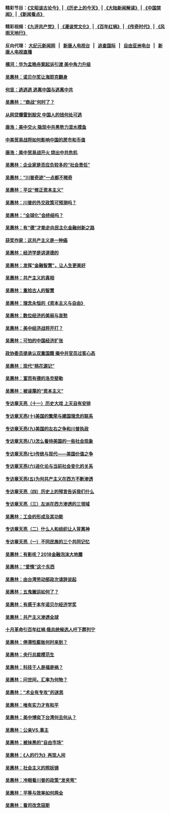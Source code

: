 #### 精彩节目：[《文昭谈古论今》](http://155.138.205.71/wenzhao) | [《历史上的今天》](http://155.138.205.71/today-in-history) | [《大陆新闻解读》](http://155.138.205.71/ntdtv-comedy) | [《中国禁闻》](http://155.138.205.71/ntdtv-news) | [《新闻看点》](http://155.138.205.71/news-insight) 

 #### 精彩视频：[《九评共产党》](http://155.138.205.71:10000/videos/jiuping) | [《漫谈党文化》](http://155.138.205.71:10000/videos/mtdwh) | [《百年红祸》](http://155.138.205.71:10000/videos/bnhh) | [《传奇时代》](http://155.138.205.71:10000/videos/legend) | [《风雨天地行》](http://155.138.205.71:10000/videos/fytdx) 

 #### 反向代理： [大纪元新闻网](http://155.138.205.71:10080/) &nbsp;&nbsp;|&nbsp;&nbsp; [新唐人电视台](http://155.138.205.71:8000/) &nbsp;&nbsp;|&nbsp;&nbsp; [追查国际](http://155.138.205.71:10010/) &nbsp;&nbsp;|&nbsp;&nbsp; [自由亚洲电台](http://155.138.205.71:9800/) &nbsp;&nbsp;|&nbsp;&nbsp; [新唐人电视直播](http://155.138.205.71/) 

#### [横河：华为孟晚舟案起诉引渡 美中角力升级](../pages/nsc423/n11027230.md?t=02211237) 

#### [吴惠林：诺贝尔奖让海耶克翻身](../pages/nsc423/n10890049.md?t=02211237) 

#### [何坚：逃逃逃 逃离中国与逃离中共](../pages/nsc423/n10592891.md?t=02211237) 

#### [吴惠林：“商战”何时了？](../pages/nsc423/n10573558.md?t=02211237) 

#### [从网贷爆雷到股灾 中国人的钱何处可逃](../pages/nsc423/n10572800.md?t=02211237) 

#### [唐浩：美中交火 隐现中共黑势力混水摸鱼](../pages/nsc423/n10544040.md?t=02211237) 

#### [中美贸易战将如何影响中国的房市和币值](../pages/nsc423/n10543697.md?t=02211237) 

#### [唐浩：美中贸易战开火 烧出中共危机](../pages/nsc423/n10540126.md?t=02211237) 

#### [吴惠林：企业家是否应负较多的“社会责任”](../pages/nsc423/n10535022.md?t=02211237) 

#### [吴惠林：“川普奇迹”一点都不稀奇](../pages/nsc423/n10512808.md?t=02211237) 

#### [吴惠林：平议“修正资本主义”](../pages/nsc423/n10495724.md?t=02211237) 

#### [吴惠林：川普的外交政策可预测吗？](../pages/nsc423/n10462387.md?t=02211237) 

#### [吴惠林：“全球化”会终结吗？](../pages/nsc423/n10452838.md?t=02211237) 

#### [吴惠林：有“德”才能走向民主化金融创新之路](../pages/nsc423/n10432292.md?t=02211237) 

#### [获奖作家：这共产主义是一种癌](../pages/nsc423/n10431541.md?t=02211237) 

#### [吴惠林：经济学是讲道德的](../pages/nsc423/n10398014.md?t=02211237) 

#### [吴惠林：发挥“金融智慧”，让人生更美好](../pages/nsc423/n10375019.md?t=02211237) 

#### [吴惠林：共产主义的真相](../pages/nsc423/n10351394.md?t=02211237) 

#### [吴惠林：重拾古人的智慧](../pages/nsc423/n10337691.md?t=02211237) 

#### [吴惠林：理念永恒的《资本主义与自由》](../pages/nsc423/n10316274.md?t=02211237) 

#### [吴惠林：数位经济的美丽与哀愁](../pages/nsc423/n10292946.md?t=02211237) 

#### [吴惠林：美中经济战将开打？](../pages/nsc423/n10258825.md?t=02211237) 

#### [吴惠林：可怕的中国经济扩张](../pages/nsc423/n10219147.md?t=02211237) 

#### [政协委员提承认双重国籍 揭中共官员过客心态](../pages/nsc423/n10208809.md?t=02211237) 

#### [吴惠林：现代“桃花源记”](../pages/nsc423/n10185234.md?t=02211237) 

#### [吴惠林：富而有德的洛克斐勒](../pages/nsc423/n10142264.md?t=02211237) 

#### [吴惠林：被诬蔑的“资本主义”](../pages/nsc423/n10124816.md?t=02211237) 

#### [专访章天亮（十一）历史大戏 上天自有安排](../pages/nsc423/n10094905.md?t=02211237) 

#### [专访章天亮(十)美国的繁荣与建国理念的联系](../pages/nsc423/n10094899.md?t=02211237) 

#### [专访章天亮(九)美国的左右之争和川普执政](../pages/nsc423/n10094889.md?t=02211237) 

#### [专访章天亮(八)怎么看待美国的一些社会现象](../pages/nsc423/n10094857.md?t=02211237) 

#### [专访章天亮(七)传统与现代——美国价值之争](../pages/nsc423/n10093140.md?t=02211237) 

#### [专访章天亮(六)进化论与当前社会变化的关系](../pages/nsc423/n10092036.md?t=02211237) 

#### [专访章天亮(五)为何共产主义在西方不断渗透](../pages/nsc423/n10083620.md?t=02211237) 

#### [专访章天亮（四）历史上的预言告诉我们什么](../pages/nsc423/n10083606.md?t=02211237) 

#### [专访章天亮（三）左派在西方渗透的三领域](../pages/nsc423/n10081115.md?t=02211237) 

#### [吴惠林：工会的形成及其功能](../pages/nsc423/n10080633.md?t=02211237) 

#### [专访章天亮（二）什么人和组织让人背离神](../pages/nsc423/n10076637.md?t=02211237) 

#### [专访章天亮（一）不同民族的三个共同记忆](../pages/nsc423/n10074188.md?t=02211237) 

#### [吴惠林：有影呒？2018金融泡沫大地震](../pages/nsc423/n10040534.md?t=02211237) 

#### [吴惠林：“爱情”这个东西](../pages/nsc423/n10019423.md?t=02211237) 

#### [吴惠林：由台湾劳动部政次请辞说起](../pages/nsc423/n9979679.md?t=02211237) 

#### [吴惠林：五鬼搬运如何了？](../pages/nsc423/n9925338.md?t=02211237) 

#### [吴惠林：有感于本年诺贝尔经济学奖](../pages/nsc423/n9871883.md?t=02211237) 

#### [吴惠林：共产主义渗透全球](../pages/nsc423/n9812748.md?t=02211237) 

#### [十月革命引百年红祸 俄总统候选人吁下葬列宁](../pages/nsc423/n9810182.md?t=02211237) 

#### [吴惠林：停滞性膨胀何时来到？](../pages/nsc423/n9764136.md?t=02211237) 

#### [吴惠林：央行总裁模范生](../pages/nsc423/n9728134.md?t=02211237) 

#### [吴惠林：科技于人是福是祸？](../pages/nsc423/n9672982.md?t=02211237) 

#### [吴惠林：问世间，汇率为何物？](../pages/nsc423/n9621788.md?t=02211237) 

#### [吴惠林：“术业有专攻”的迷思](../pages/nsc423/n9580363.md?t=02211237) 

#### [吴惠林：唯有实力才有和平](../pages/nsc423/n9529599.md?t=02211237) 

#### [吴惠林：美中博奕下台湾何去何从？](../pages/nsc423/n9483598.md?t=02211237) 

#### [吴惠林：公亲VS.事主](../pages/nsc423/n9425637.md?t=02211237) 

#### [吴惠林：被抹黑的“自由市场”](../pages/nsc423/n9351545.md?t=02211237) 

#### [吴惠林：《人的行为》再现人间](../pages/nsc423/n9296339.md?t=02211237) 

#### [吴惠林：社会主义的照妖镜](../pages/nsc423/n9243460.md?t=02211237) 

#### [吴惠林：冷眼看川普的政策“发夹弯”](../pages/nsc423/n9120684.md?t=02211237) 

#### [吴惠林：平等与效率如何两全](../pages/nsc423/n9075430.md?t=02211237) 

#### [吴惠林：看司改念寇斯](../pages/nsc423/n9024915.md?t=02211237) 

